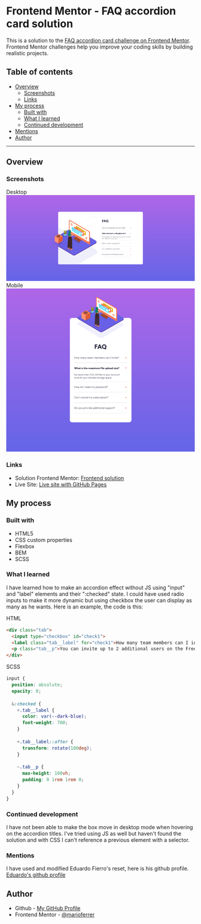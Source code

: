 # Frontend Mentor - FAQ accordion card solution

This is a solution to the [FAQ accordion card challenge on Frontend Mentor](https://www.frontendmentor.io/challenges/faq-accordion-card-XlyjD0Oam). Frontend Mentor challenges help you improve your coding skills by building realistic projects. 

## Table of contents

- [Overview](#overview)
  - [Screenshots](#screenshots)
  - [Links](#links)
- [My process](#my-process)
  - [Built with](#built-with)
  - [What I learned](#what-i-learned)
  - [Continued development](#continued-development)
- [Mentions](#mentions)
- [Author](#author)

---

## Overview

### Screenshots
Desktop
![Desktop](images/Screenshot-desktop.png)
Mobile
![Mobile](images/Screenshot-mobile.png)


### Links

- Solution Frontend Mentor: [Frontend solution](https://www.frontendmentor.io/solutions/faq-accordion-7OmdQgBkSx)
- Live Site: [Live site with GitHub Pages](https://marioferrer.github.io/FM-09_faq-accordion/)

## My process

### Built with

- HTML5
- CSS custom properties
- Flexbox
- BEM
- SCSS

### What I learned

I have learned how to make an accordion effect without JS using "input" and "label" elements and their ":checked" state. I could have used radio inputs to make it more dynamic but using checkbox the user can display as many as he wants.
Here is an example, the code is this:

HTML
```html
<div class="tab">
  <input type="checkbox" id="check1">
  <label class="tab__label" for="check1">How many team members can I invite?</label>
  <p class="tab__p">You can invite up to 2 additional users on the Free plan. There is no limit on team members for the Premium plan.</p>
</div>
```

SCSS
```scss
input {
  position: absolute;
  opacity: 0;

  &:checked {
    +.tab__label {
      color: var(--dark-blue);
      font-weight: 700;
    }

    +.tab__label::after {
      transform: rotate(180deg);
    }

    ~.tab__p {
      max-height: 100vh;
      padding: 0 1rem 1rem 0;
    }
  }
}
```

### Continued development

I have not been able to make the box move in desktop mode when hovering on the accordion titles. I've tried using JS as well but haven't found the solution and with CSS I can't reference a previous element with a selector.

### Mentions

I have used and modified Eduardo Fierro's reset, here is his github profile. <br>
[Eduardo's github profile](https://github.com/eduardofierropro/Reset-CSS)

## Author

- Github - [My GitHub Profile](https://github.com/marioferrer)
- Frontend Mentor - [@marioferrer](https://www.frontendmentor.io/profile/marioferrer)



